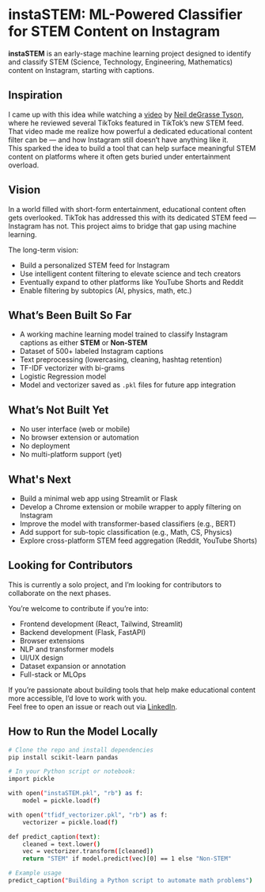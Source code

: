 # instaSTEM: ML-Powered Classifier for STEM Content on Instagram

**instaSTEM** is an early-stage machine learning project designed to identify and classify STEM (Science, Technology, Engineering, Mathematics) content on Instagram, starting with captions.

## Inspiration

I came up with this idea while watching a [video](https://youtu.be/3i59t2i7lhM?feature=shared) by [Neil deGrasse Tyson](https://en.wikipedia.org/wiki/Neil_deGrasse_Tyson), where he reviewed several TikToks featured in TikTok’s new STEM feed. That video made me realize how powerful a dedicated educational content filter can be — and how Instagram still doesn’t have anything like it.  
This sparked the idea to build a tool that can help surface meaningful STEM content on platforms where it often gets buried under entertainment overload.

## Vision

In a world filled with short-form entertainment, educational content often gets overlooked. TikTok has addressed this with its dedicated STEM feed — Instagram has not. This project aims to bridge that gap using machine learning.

The long-term vision:
- Build a personalized STEM feed for Instagram
- Use intelligent content filtering to elevate science and tech creators
- Eventually expand to other platforms like YouTube Shorts and Reddit
- Enable filtering by subtopics (AI, physics, math, etc.)

## What’s Been Built So Far

- A working machine learning model trained to classify Instagram captions as either **STEM** or **Non-STEM**
- Dataset of 500+ labeled Instagram captions
- Text preprocessing (lowercasing, cleaning, hashtag retention)
- TF-IDF vectorizer with bi-grams
- Logistic Regression model
- Model and vectorizer saved as `.pkl` files for future app integration

## What’s Not Built Yet

- No user interface (web or mobile)
- No browser extension or automation
- No deployment
- No multi-platform support (yet)

## What's Next

- Build a minimal web app using Streamlit or Flask
- Develop a Chrome extension or mobile wrapper to apply filtering on Instagram
- Improve the model with transformer-based classifiers (e.g., BERT)
- Add support for sub-topic classification (e.g., Math, CS, Physics)
- Explore cross-platform STEM feed aggregation (Reddit, YouTube Shorts)

## Looking for Contributors

This is currently a solo project, and I’m looking for contributors to collaborate on the next phases.

You’re welcome to contribute if you’re into:
- Frontend development (React, Tailwind, Streamlit)
- Backend development (Flask, FastAPI)
- Browser extensions
- NLP and transformer models
- UI/UX design
- Dataset expansion or annotation
- Full-stack or MLOps

If you’re passionate about building tools that help make educational content more accessible, I’d love to work with you.  
Feel free to open an issue or reach out via [LinkedIn](www.linkedin.com/in/krishna-sharma-112366215).

## How to Run the Model Locally

```bash
# Clone the repo and install dependencies
pip install scikit-learn pandas

# In your Python script or notebook:
import pickle

with open("instaSTEM.pkl", "rb") as f:
    model = pickle.load(f)

with open("tfidf_vectorizer.pkl", "rb") as f:
    vectorizer = pickle.load(f)

def predict_caption(text):
    cleaned = text.lower()
    vec = vectorizer.transform([cleaned])
    return "STEM" if model.predict(vec)[0] == 1 else "Non-STEM"

# Example usage
predict_caption("Building a Python script to automate math problems")
